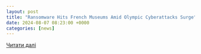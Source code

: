 ```yaml
---
layout: post
title: "Ransomware Hits French Museums Amid Olympic Cyberattacks Surge"
date: 2024-08-07 08:23:00 +0000
categories: [news]
---
```


[Читати далі](https://thecyberexpress.com/ransomware-hits-french-museums/)
